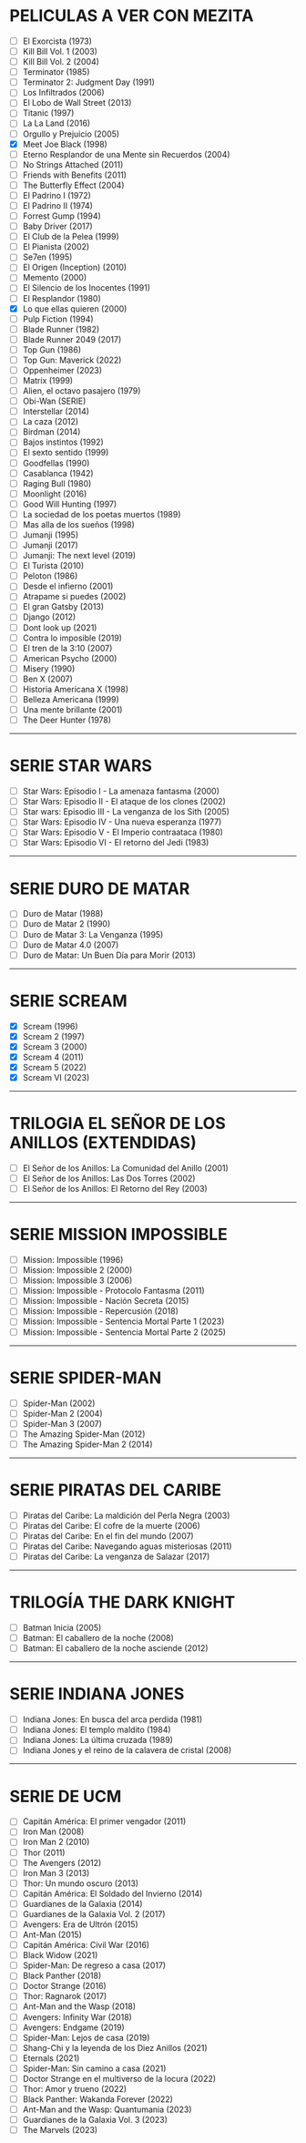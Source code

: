 # PELICULAS A VER CON MEZITA
- [ ] El Exorcista (1973)
- [ ] Kill Bill Vol. 1 (2003)
- [ ] Kill Bill Vol. 2 (2004)
- [ ] Terminator (1985)
- [ ] Terminator 2: Judgment Day (1991)
- [ ] Los Infiltrados (2006)
- [ ] El Lobo de Wall Street (2013)
- [ ] Titanic (1997)
- [ ] La La Land (2016)
- [ ] Orgullo y Prejuicio (2005)
- [x] Meet Joe Black (1998)
- [ ] Eterno Resplandor de una Mente sin Recuerdos (2004)
- [ ] No Strings Attached (2011)
- [ ] Friends with Benefits (2011)
- [ ] The Butterfly Effect (2004)
- [ ] El Padrino I (1972)
- [ ] El Padrino II (1974)
- [ ] Forrest Gump (1994)
- [ ] Baby Driver (2017)
- [ ] El Club de la Pelea (1999)
- [ ] El Pianista (2002)
- [ ] Se7en (1995)
- [ ] El Origen (Inception) (2010)
- [ ] Memento (2000)
- [ ] El Silencio de los Inocentes (1991)
- [ ] El Resplandor (1980)
- [x] Lo que ellas quieren (2000)
- [ ] Pulp Fiction (1994)
- [ ] Blade Runner (1982)
- [ ] Blade Runner 2049 (2017)
- [ ] Top Gun (1986)
- [ ] Top Gun: Maverick (2022)
- [ ] Oppenheimer (2023)
- [ ] Matrix (1999)
- [ ] Alien, el octavo pasajero (1979)
- [ ] Obi-Wan (SERIE)
- [ ] Interstellar (2014)
- [ ] La caza (2012)
- [ ] Birdman (2014)
- [ ] Bajos instintos (1992)
- [ ] El sexto sentido (1999)
- [ ] Goodfellas (1990)
- [ ] Casablanca (1942)
- [ ] Raging Bull (1980)
- [ ] Moonlight (2016)
- [ ] Good Will Hunting (1997)
- [ ] La sociedad de los poetas muertos (1989)
- [ ] Mas alla de los sueños (1998)
- [ ] Jumanji (1995)
- [ ] Jumanji (2017)
- [ ] Jumanji: The next level (2019)
- [ ] El Turista (2010)
- [ ] Peloton (1986)
- [ ] Desde el infierno (2001)
- [ ] Atrapame si puedes (2002)
- [ ] El gran Gatsby (2013)
- [ ] Django (2012)
- [ ] Dont look up (2021)
- [ ] Contra lo imposible (2019)
- [ ] El tren de la 3:10 (2007)
- [ ] American Psycho (2000)
- [ ] Misery (1990)
- [ ] Ben X (2007)
- [ ] Historia Americana X (1998)
- [ ] Belleza Americana (1999)
- [ ] Una mente brillante (2001)
- [ ] The Deer Hunter (1978)

---  
  
# SERIE STAR WARS
- [ ] Star Wars: Episodio I - La amenaza fantasma (2000)
- [ ] Star Wars: Episodio II - El ataque de los clones (2002)
- [ ] Star wars: Episodio III - La venganza de los Sith (2005)
- [ ] Star Wars: Episodio IV - Una nueva esperanza (1977)
- [ ] Star Wars: Episodio V - El Imperio contraataca (1980)
- [ ] Star Wars: Episodio VI - El retorno del Jedi (1983)  
  
---  
  
# SERIE DURO DE MATAR
- [ ] Duro de Matar (1988)
- [ ] Duro de Matar 2 (1990)
- [ ] Duro de Matar 3: La Venganza (1995)
- [ ] Duro de Matar 4.0 (2007)
- [ ] Duro de Matar: Un Buen Día para Morir (2013)
  
---  
  
# SERIE SCREAM
- [x] Scream (1996)
- [x] Scream 2 (1997)
- [x] Scream 3 (2000)
- [x] Scream 4 (2011)
- [x] Scream 5 (2022)
- [x] Scream VI (2023)
  
---  
  
# TRILOGIA EL SEÑOR DE LOS ANILLOS (EXTENDIDAS)
- [ ] El Señor de los Anillos: La Comunidad del Anillo (2001)
- [ ] El Señor de los Anillos: Las Dos Torres (2002)
- [ ] El Señor de los Anillos: El Retorno del Rey (2003)
  
---  
  
# SERIE MISSION IMPOSSIBLE
- [ ] Mission: Impossible (1996)
- [ ] Mission: Impossible 2 (2000)
- [ ] Mission: Impossible 3 (2006)
- [ ] Mission: Impossible - Protocolo Fantasma (2011)
- [ ] Mission: Impossible - Nación Secreta (2015)
- [ ] Mission: Impossible - Repercusión (2018)
- [ ] Mission: Impossible - Sentencia Mortal Parte 1 (2023)
- [ ] Mission: Impossible - Sentencia Mortal Parte 2 (2025)
  
---  
  
# SERIE SPIDER-MAN
- [ ] Spider-Man (2002)
- [ ] Spider-Man 2 (2004)
- [ ] Spider-Man 3 (2007)
- [ ] The Amazing Spider-Man (2012)
- [ ] The Amazing Spider-Man 2 (2014)
  
---  
  
# SERIE PIRATAS DEL CARIBE
- [ ] Piratas del Caribe: La maldición del Perla Negra (2003)
- [ ] Piratas del Caribe: El cofre de la muerte (2006)
- [ ] Piratas del Caribe: En el fin del mundo (2007)
- [ ] Piratas del Caribe: Navegando aguas misteriosas (2011)
- [ ] Piratas del Caribe: La venganza de Salazar (2017)
  
---  
  
# TRILOGÍA THE DARK KNIGHT
- [ ] Batman Inicia (2005)
- [ ] Batman: El caballero de la noche (2008)
- [ ] Batman: El caballero de la noche asciende (2012)
  
---  
  
# SERIE INDIANA JONES
- [ ] Indiana Jones: En busca del arca perdida (1981)
- [ ] Indiana Jones: El templo maldito (1984)
- [ ] Indiana Jones: La última cruzada (1989)
- [ ] Indiana Jones y el reino de la calavera de cristal (2008)
  
---  
  
# SERIE DE UCM
- [ ] Capitán América: El primer vengador (2011)
- [ ] Iron Man (2008)
- [ ] Iron Man 2 (2010)
- [ ] Thor (2011)
- [ ] The Avengers (2012)
- [ ] Iron Man 3 (2013)
- [ ] Thor: Un mundo oscuro (2013)
- [ ] Capitán América: El Soldado del Invierno (2014)
- [ ] Guardianes de la Galaxia (2014)
- [ ] Guardianes de la Galaxia Vol. 2 (2017)
- [ ] Avengers: Era de Ultrón (2015)
- [ ] Ant-Man (2015)
- [ ] Capitán América: Civil War (2016)
- [ ] Black Widow (2021)
- [ ] Spider-Man: De regreso a casa (2017)
- [ ] Black Panther (2018)
- [ ] Doctor Strange (2016)
- [ ] Thor: Ragnarok (2017) 
- [ ] Ant-Man and the Wasp (2018)
- [ ] Avengers: Infinity War (2018)
- [ ] Avengers: Endgame (2019)
- [ ] Spider-Man: Lejos de casa (2019)
- [ ] Shang-Chi y la leyenda de los Diez Anillos (2021)
- [ ] Eternals (2021)
- [ ] Spider-Man: Sin camino a casa (2021)
- [ ] Doctor Strange en el multiverso de la locura (2022)
- [ ] Thor: Amor y trueno (2022)
- [ ] Black Panther: Wakanda Forever (2022)
- [ ] Ant-Man and the Wasp: Quantumania (2023)
- [ ] Guardianes de la Galaxia Vol. 3 (2023)
- [ ] The Marvels (2023)